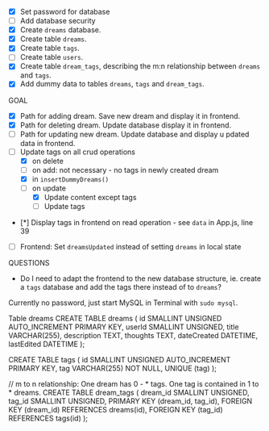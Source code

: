 - [x] Set password for database
- [ ] Add database security
- [x] Create `dreams` database.
- [x] Create table `dreams`.
- [x] Create table `tags`.
- [ ] Create table `users`.
- [x] Create table `dream_tags`, describing the m:n relationship between `dreams` and `tags`.
- [x] Add dummy data to tables `dreams`, `tags` and `dream_tags`.

GOAL
- [x] Path for adding dream. Save new dream and display it in frontend.
- [x] Path for deleting dream. Update database display it in frontend.
- [ ] Path for updating new dream. Update database and display u pdated data in frontend.
- [ ] Update tags on all crud operations
    - [x] on delete
    - [ ] on add: not necessary - no tags in newly created dream
    - [x] in `insertDummyDreams()`
    - [ ] on update
        - [x] Update content except tags
        - [ ] Update tags
- [*] Display tags in frontend on read operation - see `data` in App.js, line 39
- [ ] Frontend: Set `dreamsUpdated` instead of setting `dreams` in local state

QUESTIONS   
- Do I need to adapt the frontend to the new database structure, ie. create a `tags` database and add the tags there instead of to `dreams`?

Currently no password, just start MySQL in Terminal with `sudo mysql`.

Table dreams
CREATE TABLE dreams (
    id SMALLINT UNSIGNED AUTO_INCREMENT PRIMARY KEY,
    userId SMALLINT UNSIGNED,
    title VARCHAR(255),
    description TEXT,
    thoughts TEXT,
    dateCreated DATETIME,
    lastEdited DATETIME 
);

CREATE TABLE tags (
    id SMALLINT UNSIGNED AUTO_INCREMENT PRIMARY KEY,
    tag VARCHAR(255) NOT NULL,
    UNIQUE (tag)
);

// m to n relationship: One dream has 0 - * tags. One tag is contained in 1 to * dreams.
CREATE TABLE dream_tags (
    dream_id SMALLINT UNSIGNED,
    tag_id SMALLINT UNSIGNED,
    PRIMARY KEY (dream_id, tag_id),
    FOREIGN KEY (dream_id) REFERENCES dreams(id),
    FOREIGN KEY (tag_id) REFERENCES tags(id)
);



